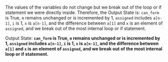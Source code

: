The values of the variables do not change but we break out of the loop or if statement we were directly inside. Therefore, the Output State is: `can_form` is True, `m` remains unchanged or is incremented by 1, `assigned` includes `a[n-1]`, `i` is 1, `x` is `a[n-1]`, and the difference between `a[1]` and `x` is an element of `assigned`, and we break out of the most internal loop or if statement.

Output State: **`can_form` is True, `m` remains unchanged or is incremented by 1, `assigned` includes `a[n-1]`, `i` is 1, `x` is `a[n-1]`, and the difference between `a[1]` and `x` is an element of `assigned`, and we break out of the most internal loop or if statement.**